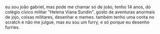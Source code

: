 eu sou joão gabriel, mas pode me chamar só de joão, tenho 14 anos, do colégio cívico militar "Helena Viana Sundin".
gosto de aventuras anormais de jojo, coisas militares, desenhar e memes.
também tenho uma conta no scratch e não me julgue, mas eu sou um furry, e só porque eu desenho furries.
